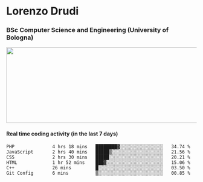 # Lorenzo Drudi
### BSc Computer Science and Engineering (University of Bologna)

<img src="https://github-readme-stats-lorenzodrudi.vercel.app//api?username=LorenzoDrudi&count_private=true&show_icons=true&theme=gruvbox" height=200px width=550px>

<!---Use wakatime plugins to track the coding time--->
#### Real time coding activity (in the last 7 days)
<!--START_SECTION:waka-->

```text
PHP              4 hrs 18 mins   ████████▓░░░░░░░░░░░░░░░░   34.74 %
JavaScript       2 hrs 40 mins   █████▒░░░░░░░░░░░░░░░░░░░   21.56 %
CSS              2 hrs 30 mins   █████░░░░░░░░░░░░░░░░░░░░   20.21 %
HTML             1 hr 52 mins    ███▓░░░░░░░░░░░░░░░░░░░░░   15.06 %
C++              26 mins         █░░░░░░░░░░░░░░░░░░░░░░░░   03.50 %
Git Config       6 mins          ▒░░░░░░░░░░░░░░░░░░░░░░░░   00.85 %
```

<!--END_SECTION:waka-->
